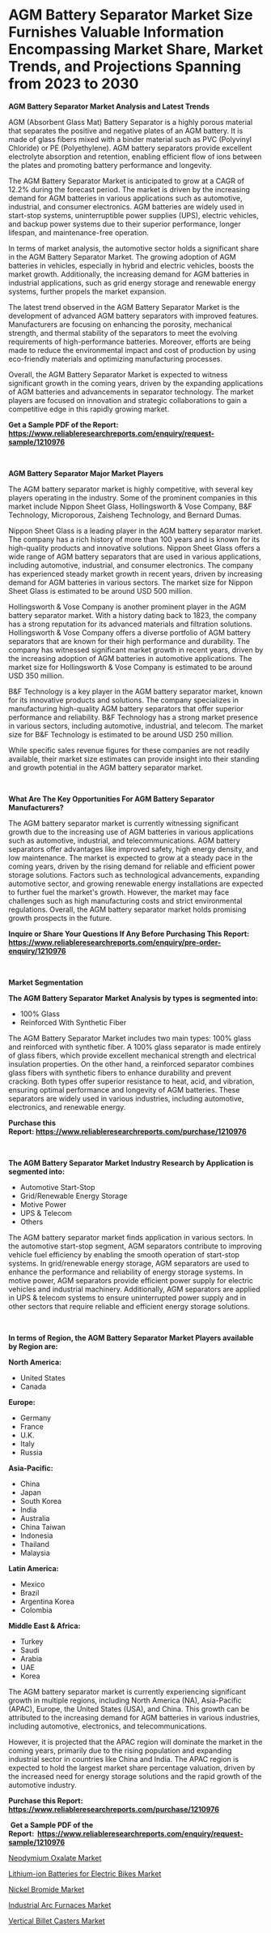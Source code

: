 <p><h1>AGM Battery Separator Market Size Furnishes Valuable Information Encompassing Market Share, Market Trends, and Projections Spanning from 2023 to 2030</h1></p><p><strong>AGM Battery Separator Market Analysis and Latest Trends</strong></p>
<p><p>AGM (Absorbent Glass Mat) Battery Separator is a highly porous material that separates the positive and negative plates of an AGM battery. It is made of glass fibers mixed with a binder material such as PVC (Polyvinyl Chloride) or PE (Polyethylene). AGM battery separators provide excellent electrolyte absorption and retention, enabling efficient flow of ions between the plates and promoting battery performance and longevity.</p><p>The AGM Battery Separator Market is anticipated to grow at a CAGR of 12.2% during the forecast period. The market is driven by the increasing demand for AGM batteries in various applications such as automotive, industrial, and consumer electronics. AGM batteries are widely used in start-stop systems, uninterruptible power supplies (UPS), electric vehicles, and backup power systems due to their superior performance, longer lifespan, and maintenance-free operation.</p><p>In terms of market analysis, the automotive sector holds a significant share in the AGM Battery Separator Market. The growing adoption of AGM batteries in vehicles, especially in hybrid and electric vehicles, boosts the market growth. Additionally, the increasing demand for AGM batteries in industrial applications, such as grid energy storage and renewable energy systems, further propels the market expansion.</p><p>The latest trend observed in the AGM Battery Separator Market is the development of advanced AGM battery separators with improved features. Manufacturers are focusing on enhancing the porosity, mechanical strength, and thermal stability of the separators to meet the evolving requirements of high-performance batteries. Moreover, efforts are being made to reduce the environmental impact and cost of production by using eco-friendly materials and optimizing manufacturing processes.</p><p>Overall, the AGM Battery Separator Market is expected to witness significant growth in the coming years, driven by the expanding applications of AGM batteries and advancements in separator technology. The market players are focused on innovation and strategic collaborations to gain a competitive edge in this rapidly growing market.</p></p>
<p><strong>Get a Sample PDF of the Report:&nbsp; <a href="https://www.reliableresearchreports.com/enquiry/request-sample/1210976">https://www.reliableresearchreports.com/enquiry/request-sample/1210976</a></strong></p>
<p>&nbsp;</p>
<p><strong>AGM Battery Separator Major Market Players</strong></p>
<p><p>The AGM battery separator market is highly competitive, with several key players operating in the industry. Some of the prominent companies in this market include Nippon Sheet Glass, Hollingsworth & Vose Company, B&F Technology, Microporous, Zaisheng Technology, and Bernard Dumas.</p><p>Nippon Sheet Glass is a leading player in the AGM battery separator market. The company has a rich history of more than 100 years and is known for its high-quality products and innovative solutions. Nippon Sheet Glass offers a wide range of AGM battery separators that are used in various applications, including automotive, industrial, and consumer electronics. The company has experienced steady market growth in recent years, driven by increasing demand for AGM batteries in various sectors. The market size for Nippon Sheet Glass is estimated to be around USD 500 million.</p><p>Hollingsworth & Vose Company is another prominent player in the AGM battery separator market. With a history dating back to 1823, the company has a strong reputation for its advanced materials and filtration solutions. Hollingsworth & Vose Company offers a diverse portfolio of AGM battery separators that are known for their high performance and durability. The company has witnessed significant market growth in recent years, driven by the increasing adoption of AGM batteries in automotive applications. The market size for Hollingsworth & Vose Company is estimated to be around USD 350 million.</p><p>B&F Technology is a key player in the AGM battery separator market, known for its innovative products and solutions. The company specializes in manufacturing high-quality AGM battery separators that offer superior performance and reliability. B&F Technology has a strong market presence in various sectors, including automotive, industrial, and telecom. The market size for B&F Technology is estimated to be around USD 250 million.</p><p>While specific sales revenue figures for these companies are not readily available, their market size estimates can provide insight into their standing and growth potential in the AGM battery separator market.</p></p>
<p>&nbsp;</p>
<p><strong>What Are The Key Opportunities For AGM Battery Separator Manufacturers?</strong></p>
<p><p>The AGM battery separator market is currently witnessing significant growth due to the increasing use of AGM batteries in various applications such as automotive, industrial, and telecommunications. AGM battery separators offer advantages like improved safety, high energy density, and low maintenance. The market is expected to grow at a steady pace in the coming years, driven by the rising demand for reliable and efficient power storage solutions. Factors such as technological advancements, expanding automotive sector, and growing renewable energy installations are expected to further fuel the market's growth. However, the market may face challenges such as high manufacturing costs and strict environmental regulations. Overall, the AGM battery separator market holds promising growth prospects in the future.</p></p>
<p><strong>Inquire or Share Your Questions If Any Before Purchasing This Report: <a href="https://www.reliableresearchreports.com/enquiry/pre-order-enquiry/1210976">https://www.reliableresearchreports.com/enquiry/pre-order-enquiry/1210976</a></strong></p>
<p>&nbsp;</p>
<p><strong>Market Segmentation</strong></p>
<p><strong>The AGM Battery Separator Market Analysis by types is segmented into:</strong></p>
<p><ul><li>100% Glass</li><li>Reinforced With Synthetic Fiber</li></ul></p>
<p><p>The AGM Battery Separator Market includes two main types: 100% glass and reinforced with synthetic fiber. A 100% glass separator is made entirely of glass fibers, which provide excellent mechanical strength and electrical insulation properties. On the other hand, a reinforced separator combines glass fibers with synthetic fibers to enhance durability and prevent cracking. Both types offer superior resistance to heat, acid, and vibration, ensuring optimal performance and longevity of AGM batteries. These separators are widely used in various industries, including automotive, electronics, and renewable energy.</p></p>
<p><strong>Purchase this Report:&nbsp;<a href="https://www.reliableresearchreports.com/purchase/1210976">https://www.reliableresearchreports.com/purchase/1210976</a></strong></p>
<p>&nbsp;</p>
<p><strong>The AGM Battery Separator Market Industry Research by Application is segmented into:</strong></p>
<p><ul><li>Automotive Start-Stop</li><li>Grid/Renewable Energy Storage</li><li>Motive Power</li><li>UPS & Telecom</li><li>Others</li></ul></p>
<p><p>The AGM battery separator market finds application in various sectors. In the automotive start-stop segment, AGM separators contribute to improving vehicle fuel efficiency by enabling the smooth operation of start-stop systems. In grid/renewable energy storage, AGM separators are used to enhance the performance and reliability of energy storage systems. In motive power, AGM separators provide efficient power supply for electric vehicles and industrial machinery. Additionally, AGM separators are applied in UPS & telecom systems to ensure uninterrupted power supply and in other sectors that require reliable and efficient energy storage solutions.</p></p>
<p>&nbsp;</p>
<p><strong>In terms of Region, the AGM Battery Separator Market Players available by Region are:</strong></p>
<p>
    <p> <strong> North America: </strong>
        <ul>
            <li>United States</li>
            <li>Canada</li>
        </ul>
        </p> 
    <p> <strong> Europe: </strong>
        <ul>
            <li>Germany</li>
            <li>France</li>
            <li>U.K.</li>
            <li>Italy</li>
            <li>Russia</li>
        </ul>
        </p> 
    <p> <strong> Asia-Pacific: </strong>
        <ul>
            <li>China</li>
            <li>Japan</li>
            <li>South Korea</li>
            <li>India</li>
            <li>Australia</li>
            <li>China Taiwan</li>
            <li>Indonesia</li>
            <li>Thailand</li>
            <li>Malaysia</li>
        </ul>
        </p> 
    <p> <strong> Latin America: </strong>
        <ul>
            <li>Mexico</li>
            <li>Brazil</li>
            <li>Argentina Korea</li>
            <li>Colombia</li>
        </ul>
        </p> 
    <p> <strong> Middle East & Africa: </strong>
        <ul>
            <li>Turkey</li>
            <li>Saudi</li>
            <li>Arabia</li>
            <li>UAE</li>
            <li>Korea</li>
        </ul>
    </p>
    </p>
<p><p>The AGM battery separator market is currently experiencing significant growth in multiple regions, including North America (NA), Asia-Pacific (APAC), Europe, the United States (USA), and China. This growth can be attributed to the increasing demand for AGM batteries in various industries, including automotive, electronics, and telecommunications. </p><p>However, it is projected that the APAC region will dominate the market in the coming years, primarily due to the rising population and expanding industrial sector in countries like China and India. The APAC region is expected to hold the largest market share percentage valuation, driven by the increased need for energy storage solutions and the rapid growth of the automotive industry.</p></p>
<p><strong>Purchase this Report: <a href="https://www.reliableresearchreports.com/purchase/1210976">https://www.reliableresearchreports.com/purchase/1210976</a></strong></p>
<p>&nbsp;<strong>Get a Sample PDF of the Report:&nbsp;&nbsp;<a href="https://www.reliableresearchreports.com/enquiry/request-sample/1210976">https://www.reliableresearchreports.com/enquiry/request-sample/1210976</a></strong></p>
<p><strong></strong></p>
<p><p><a href="https://medium.com/@vrahul.reportprime/neodymium-oxalate-market-size-growth-forecast-2023-2030-94bf1a865166">Neodymium Oxalate Market</a></p><p><a href="https://www.linkedin.com/pulse/lithium-ion-batteries-electric-bikes-market-size-growth/">Lithium-ion Batteries for Electric Bikes Market</a></p><p><a href="https://medium.com/@charvi.reportprime/nickel-bromide-market-size-growth-forecast-2023-2030-6e628556832d">Nickel Bromide Market</a></p><p><a href="https://github.com/dringals/Market-Research-Report-List-1/blob/main/industrial-arc-furnaces-market.md">Industrial Arc Furnaces Market</a></p><p><a href="https://github.com/tamvrosiya/Market-Research-Report-List-1/blob/main/vertical-billet-casters-market.md">Vertical Billet Casters Market</a></p></p>